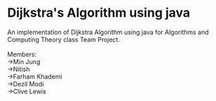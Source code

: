 # Dijkstra's Algorithm using java
An implementation of Dijkstra Algorithm using java for Algorithms and Computing Theory class Team Project.
<br>
<br>
Members:
<br>
->Min Jung
<br>
->Nitish 
<br>
->Farham Khademi
<br>
->Dezil Modi
<br>
->Clive Lewis

